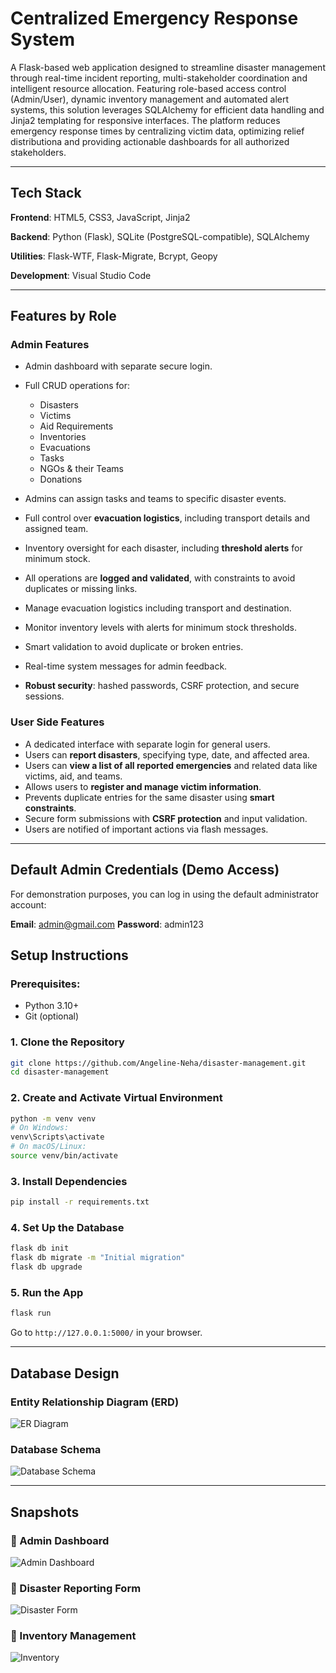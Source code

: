 
# Centralized Emergency Response System

A Flask-based web application designed to streamline disaster management through real-time incident reporting, multi-stakeholder coordination and intelligent resource allocation. Featuring role-based access control (Admin/User), dynamic inventory management and automated alert systems, this solution leverages SQLAlchemy for efficient data handling and Jinja2 templating for responsive interfaces. The platform reduces emergency response times by centralizing victim data, optimizing relief distributiona and providing actionable dashboards for all authorized stakeholders.

---

## Tech Stack

**Frontend**: HTML5, CSS3, JavaScript, Jinja2

**Backend**: Python (Flask), SQLite (PostgreSQL-compatible), SQLAlchemy

**Utilities**: Flask-WTF, Flask-Migrate, Bcrypt, Geopy

**Development**: Visual Studio Code

---

##  Features by Role

### Admin Features

* Admin dashboard with separate secure login.
* Full CRUD operations for:

  * Disasters
  * Victims
  * Aid Requirements
  * Inventories
  * Evacuations
  * Tasks
  * NGOs & their Teams
  * Donations
* Admins can assign tasks and teams to specific disaster events.
* Full control over **evacuation logistics**, including transport details and assigned team.
* Inventory oversight for each disaster, including **threshold alerts** for minimum stock.
* All operations are **logged and validated**, with constraints to avoid duplicates or missing links.
* Manage evacuation logistics including transport and destination.
* Monitor inventory levels with alerts for minimum stock thresholds.
* Smart validation to avoid duplicate or broken entries.
* Real-time system messages for admin feedback.
* **Robust security**: hashed passwords, CSRF protection, and secure sessions.


###  User Side Features

* A dedicated interface with separate login for general users.
* Users can **report disasters**, specifying type, date, and affected area.
* Users can **view a list of all reported emergencies** and related data like victims, aid, and teams.
* Allows users to **register and manage victim information**.
* Prevents duplicate entries for the same disaster using **smart constraints**.
* Secure form submissions with **CSRF protection** and input validation.
* Users are notified of important actions via flash messages.

---

## Default Admin Credentials (Demo Access)
For demonstration purposes, you can log in using the default administrator account:

**Email**: admin@gmail.com
**Password**: admin123



## Setup Instructions

### Prerequisites:

* Python 3.10+
* Git (optional)

### 1. Clone the Repository

```bash
git clone https://github.com/Angeline-Neha/disaster-management.git
cd disaster-management
```

### 2. Create and Activate Virtual Environment

```bash
python -m venv venv
# On Windows:
venv\Scripts\activate
# On macOS/Linux:
source venv/bin/activate
```

### 3. Install Dependencies

```bash
pip install -r requirements.txt
```

### 4. Set Up the Database

```bash
flask db init
flask db migrate -m "Initial migration"
flask db upgrade
```

### 5. Run the App

```bash
flask run
```

Go to `http://127.0.0.1:5000/` in your browser.

---


## Database Design

### Entity Relationship Diagram (ERD)

![ER Diagram](snapshots/er_diagram.png)

### Database Schema

![Database Schema](snapshots/db_schema.png)

---

##  Snapshots

### 🔹 Admin Dashboard
![Admin Dashboard](snapshots/admin_dashboard.png)

### 🔹 Disaster Reporting Form
![Disaster Form](snapshots/report_disaster.png)

### 🔹 Inventory Management
![Inventory](snapshots/inventory.png)

